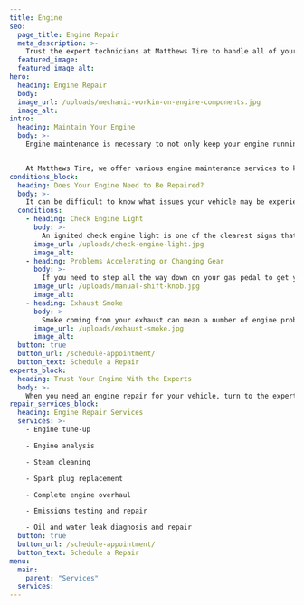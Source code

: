 ```yaml
---
title: Engine
seo:
  page_title: Engine Repair
  meta_description: >-
    Trust the expert technicians at Matthews Tire to handle all of your engine repair and maintenance needs to keep your car running smoothly.
  featured_image:
  featured_image_alt:
hero:
  heading: Engine Repair
  body:
  image_url: /uploads/mechanic-workin-on-engine-components.jpg
  image_alt:
intro:
  heading: Maintain Your Engine
  body: >-
    Engine maintenance is necessary to not only keep your engine running efficiently and safely, but also to improve the overall performance and longevity of your vehicle. Keeping up with a proper engine maintenance routine may seem like a daunting task, but you’ll save yourself a lot of headaches and money by avoiding engine failure. 


    At Matthews Tire, we offer various engine maintenance services to keep your vehicle in the best condition possible, including oil changes, full engine inspections and more.
conditions_block:
  heading: Does Your Engine Need to Be Repaired?
  body: >-
    It can be difficult to know what issues your vehicle may be experiencing. You can always count on Matthews Tire to provide comprehensive inspections and diagnoses when your car is acting up. For peace of mind, keep an eye out for these common signs of engine problems:
  conditions:
    - heading: Check Engine Light
      body: >-
        An ignited check engine light is one of the clearest signs that something is amiss with your engine. It could indicate a number of issues, small and large, and you should always get an inspection to learn what could be causing this. Just keep in mind that not all engine problems will trigger this light, so you’ll still have to be vigilant for other symptoms of engine failure.
      image_url: /uploads/check-engine-light.jpg
      image_alt:
    - heading: Problems Accelerating or Changing Gear
      body: >-
        If you need to step all the way down on your gas pedal to get your car to accelerate, or if your car seems to get stuck in a certain gear, there are likely issues with your engine. These problems can be caused by clogged fuel injectors or corroded spark plugs, both common issues for Wisconsin drivers after the winter engine build-up of ice and debris.
      image_url: /uploads/manual-shift-knob.jpg
      image_alt:
    - heading: Exhaust Smoke
      body: >-
        Smoke coming from your exhaust can mean a number of engine problems. Blue smoke is a common sign of burnt oil. Black smoke may signal an excess of burning fuel. White or gray smoke could indicate a coolant leak. In any of these situations, it’s important to bring your car in for an immediate engine repair.
      image_url: /uploads/exhaust-smoke.jpg
      image_alt:
  button: true
  button_url: /schedule-appointment/
  button_text: Schedule a Repair
experts_block:
  heading: Trust Your Engine With the Experts
  body: >-
    When you need an engine repair for your vehicle, turn to the experts at Matthews Tire. Our ASE master certified technicians have the expertise and dealer-quality tools necessary to run full engine inspections and repairs to get your vehicle back into shape and prolong the life of your engine.
repair_services_block:
  heading: Engine Repair Services
  services: >-
    - Engine tune-up

    - Engine analysis

    - Steam cleaning

    - Spark plug replacement

    - Complete engine overhaul

    - Emissions testing and repair

    - Oil and water leak diagnosis and repair
  button: true
  button_url: /schedule-appointment/
  button_text: Schedule a Repair
menu:
  main:
    parent: "Services"
  services:
---
```

